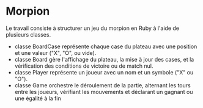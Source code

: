 # Morpion

Le travail consiste à structurer un jeu du morpion en Ruby à l'aide de plusieurs classes. 
- classe BoardCase représente chaque case du plateau avec une position et une valeur ("X", "O", ou vide). 
- classe Board gère l'affichage du plateau, la mise à jour des cases, et la vérification des conditions de victoire ou de match nul. 
- classe Player représente un joueur avec un nom et un symbole ("X" ou "O"). 
- classe Game orchestre le déroulement de la partie, alternant les tours entre les joueurs, vérifiant les mouvements et déclarant un gagnant ou une égalité à la fin

